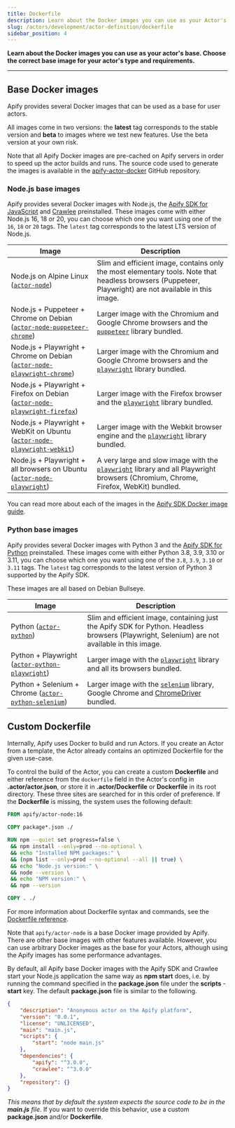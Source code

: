 ```yaml
---
title: Dockerfile
description: Learn about the Docker images you can use as your Actor's base. Choose the correct base image for your Actor's type and requirements.
slug: /actors/development/actor-definition/dockerfile
sidebar_position: 4
---
```


**Learn about the Docker images you can use as your actor's base. Choose the correct base image for your actor's type and requirements.**

---

## Base Docker images

Apify provides several Docker images that can be used as a base for user actors.

All images come in two versions: the **latest** tag corresponds to the stable version and **beta** to images where we test new features. Use the beta version at your own risk.

Note that all Apify Docker images are pre-cached on Apify servers in order to speed up the actor builds and runs. The source code used to generate the images is available in the [apify-actor-docker](https://github.com/apify/apify-actor-docker) GitHub repository.

### Node.js base images

Apify provides several Docker images with Node.js, the [Apify SDK for JavaScript](/sdk/js) and [Crawlee](https://crawlee.dev/) preinstalled.
These images come with either Node.js 16, 18 or 20, you can choose which one you want using one of the `16`, `18` or `20` tags. The `latest` tag corresponds to the latest LTS version of Node.js.

| Image | Description |
| ----- | ----------- |
| Node.js on Alpine Linux ([`actor-node`](https://hub.docker.com/r/apify/actor-node/)) | Slim and efficient image, contains only the most elementary tools. Note that headless browsers (Puppeteer, Playwright) are not available in this image. |
| Node.js + Puppeteer + Chrome on Debian ([`actor-node-puppeteer-chrome`](https://hub.docker.com/r/apify/actor-node-puppeteer-chrome/)) | Larger image with the Chromium and Google Chrome browsers and the [`puppeteer`](https://github.com/puppeteer/puppeteer) library bundled. |
| Node.js + Playwright + Chrome on Debian ([`actor-node-playwright-chrome`](https://hub.docker.com/r/apify/actor-node-playwright-chrome/)) | Larger image with the Chromium and Google Chrome browsers and the [`playwright`](https://github.com/microsoft/playwright) library bundled. |
| Node.js + Playwright + Firefox on Debian ([`actor-node-playwright-firefox`](https://hub.docker.com/r/apify/actor-node-playwright-firefox/)) | Larger image with the Firefox browser and the [`playwright`](https://github.com/microsoft/playwright) library bundled. |
| Node.js + Playwright + WebKit on Ubuntu ([`actor-node-playwright-webkit`](https://hub.docker.com/r/apify/actor-node-playwright-webkit/)) | Larger image with the Webkit browser engine and the [`playwright`](https://github.com/microsoft/playwright) library bundled. |
| Node.js + Playwright + all browsers on Ubuntu ([`actor-node-playwright`](https://hub.docker.com/r/apify/actor-node-playwright/)) | A very large and slow image with the [`playwright`](https://github.com/microsoft/playwright) library and all Playwright browsers (Chromium, Chrome, Firefox, WebKit) bundled. |

You can read more about each of the images in the [Apify SDK Docker image guide](/sdk/js/docs/guides/docker-images).

### Python base images

Apify provides several Docker images with Python 3 and the [Apify SDK for Python](/sdk/python) preinstalled.
These images come with either Python 3.8, 3.9, 3.10 or 3.11, you can choose which one you want using one of the `3.8`, `3.9`, `3.10` or `3.11` tags. The `latest` tag corresponds to the latest version of Python 3 supported by the Apify SDK.

These images are all based on Debian Bullseye.

| Image | Description |
| ----- | ----------- |
| Python ([`actor-python`](https://hub.docker.com/r/apify/actor-python)) | Slim and efficient image, containing just the Apify SDK for Python. Headless browsers (Playwright, Selenium) are not available in this image. |
| Python + Playwright ([`actor-python-playwright`](https://hub.docker.com/r/apify/actor-python-playwright)) | Larger image with the [`playwright`](https://github.com/microsoft/playwright) library and all its browsers bundled. |
| Python + Selenium + Chrome ([`actor-python-selenium`](https://hub.docker.com/r/apify/actor-python-selenium)) | Larger image with the [`selenium`](https://github.com/seleniumhq/selenium) library, Google Chrome and [ChromeDriver](https://chromedriver.chromium.org/) bundled. |

## Custom Dockerfile

Internally, Apify uses Docker to build and run Actors. If you create an Actor from a template, the Actor already contains an optimized Dockerfile for the given use-case.

To control the build of the Actor, you can create a custom **Dockerfile** and either reference from the `dockerfile` field in the Actor's config in **.actor/actor.json**, or store it in **.actor/Dockerfile** or **Dockerfile** in its root directory. These three sites are searched for in this order of preference. If the **Dockerfile** is missing, the system uses the following default:

```dockerfile
FROM apify/actor-node:16

COPY package*.json ./

RUN npm --quiet set progress=false \
 && npm install --only=prod --no-optional \
 && echo "Installed NPM packages:" \
 && (npm list --only=prod --no-optional --all || true) \
 && echo "Node.js version:" \
 && node --version \
 && echo "NPM version:" \
 && npm --version

COPY . ./
```

For more information about Dockerfile syntax and commands, see the [Dockerfile reference](https://docs.docker.com/engine/reference/builder/).

Note that `apify/actor-node` is a base Docker image provided by Apify. There are other base images with other features available. However, you can use arbitrary Docker images as the base for your Actors, although using the Apify images has some performance advantages.

By default, all Apify base Docker images with the Apify SDK and Crawlee start your Node.js application the same way as **npm start** does, i.e. by running the command specified in the **package.json** file under the **scripts** - **start** key. The default **package.json** file is similar to the following.

```json
{
    "description": "Anonymous actor on the Apify platform",
    "version": "0.0.1",
    "license": "UNLICENSED",
    "main": "main.js",
    "scripts": {
        "start": "node main.js"
    },
    "dependencies": {
        "apify": "^3.0.0",
        "crawlee": "^3.0.0"
    },
    "repository": {}
}
```

*This means that by default the system expects the source code to be in the **main.js** file.* If you want to override this behavior, use a custom **package.json** and/or **Dockerfile**.

